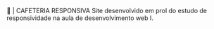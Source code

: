 📓 | CAFETERIA RESPONSIVA 
Site desenvolvido em prol do estudo de responsividade na aula de desenvolvimento web I.
